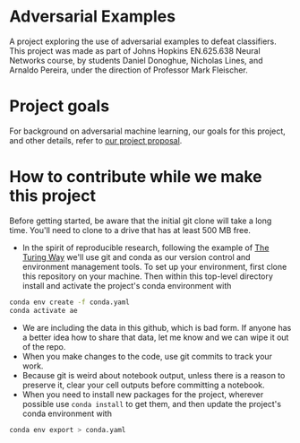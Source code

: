 # Adversarial Examples
A project exploring the use of adversarial examples to defeat classifiers. This project was made as part of Johns Hopkins EN.625.638 Neural Networks course, by students Daniel Donoghue, Nicholas Lines, and Arnaldo Pereira, under the direction of Professor Mark Fleischer.

# Project goals
For background on adversarial machine learning, our goals for this project, and other details, refer to [our project proposal](Project_Proposal_Adversarial_Examples.pdf).

# How to contribute while we make this project
Before getting started, be aware that the initial git clone will take a long time. You'll need to clone to a drive that has at least 500 MB free. 
* In the spirit of reproducible research, following the example of [The Turing Way](https://the-turing-way.netlify.app/reproducible-research/renv.html) we'll use git and conda as our version control and environment management tools. To set up your environment, first clone this repository on your machine. Then within this top-level directory install and activate the project's conda environment with 
```Bash
conda env create -f conda.yaml
conda activate ae
```
* We are including the data in this github, which is bad form. If anyone has a better idea how to share that data, let me know and we can wipe it out of the repo. 
* When you make changes to the code, use git commits to track your work.
* Because git is weird about notebook output, unless there is a reason to preserve it, clear your cell outputs before committing a notebook.
* When you need to install new packages for the project, wherever possible use `conda install` to get them, and then update the project's conda environment with 
```Bash
conda env export > conda.yaml
```
